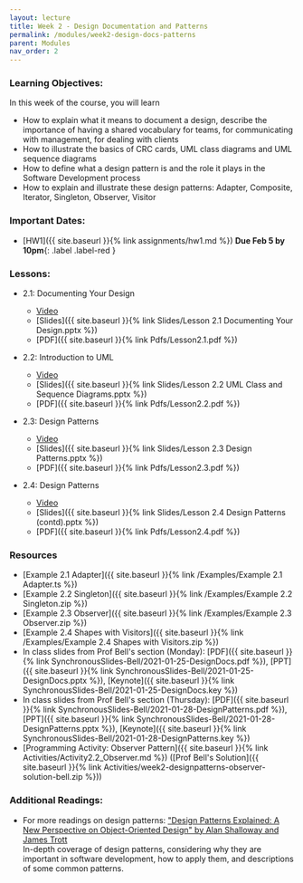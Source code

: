 ```yaml
---
layout: lecture
title: Week 2 - Design Documentation and Patterns
permalink: /modules/week2-design-docs-patterns
parent: Modules
nav_order: 2
---
```

### Learning Objectives:

In this week of the course, you will learn
* How to explain what it means to document a design, describe the importance of having a shared vocabulary for teams, for communicating with management, for dealing with clients
* How to illustrate the basics of CRC cards, UML class diagrams and UML sequence diagrams
* How to define what a design pattern is and the role it plays in the Software Development process
* How to explain and illustrate these design patterns: Adapter, Composite, Iterator, Singleton, Observer, Visitor


### Important Dates:
* [HW1]({{ site.baseurl }}{% link assignments/hw1.md %}) **Due Feb 5 by 10pm**{: .label .label-red }

### Lessons:
* 2.1: Documenting Your Design

    * [Video](https://northeastern.instructure.com/courses/60188/modules/items/5478934)
    * [Slides]({{ site.baseurl }}{% link Slides/Lesson 2.1 Documenting Your Design.pptx %}) 
    * [PDF]({{ site.baseurl }}{% link Pdfs/Lesson2.1.pdf %})

* 2.2: Introduction to UML
    * [Video](https://northeastern.instructure.com/courses/60188/modules/items/5478936)
    * [Slides]({{ site.baseurl }}{% link Slides/Lesson 2.2 UML Class and Sequence Diagrams.pptx %})
    * [PDF]({{ site.baseurl }}{% link Pdfs/Lesson2.2.pdf %})
    
* 2.3: Design Patterns
    * [Video](https://northeastern.instructure.com/courses/60188/modules/items/5482871)
    * [Slides]({{ site.baseurl }}{% link Slides/Lesson 2.3 Design Patterns.pptx %})
    * [PDF]({{ site.baseurl }}{% link Pdfs/Lesson2.3.pdf %})
    
* 2.4: Design Patterns
    * [Video](https://northeastern.instructure.com/courses/60188/modules/items/5482872)
    * [Slides]({{ site.baseurl }}{% link Slides/Lesson 2.4 Design Patterns (contd).pptx %})
    * [PDF]({{ site.baseurl }}{% link Pdfs/Lesson2.4.pdf %})  


### Resources
* [Example 2.1 Adapter]({{ site.baseurl }}{% link /Examples/Example 2.1 Adapter.ts %})
* [Example 2.2 Singleton]({{ site.baseurl }}{% link /Examples/Example 2.2 Singleton.zip %})
* [Example 2.3 Observer]({{ site.baseurl }}{% link /Examples/Example 2.3 Observer.zip %})
* [Example 2.4 Shapes with Visitors]({{ site.baseurl }}{% link /Examples/Example 2.4 Shapes with Visitors.zip %})
* In class slides from Prof Bell's section (Monday): [PDF]({{ site.baseurl }}{% link SynchronousSlides-Bell/2021-01-25-DesignDocs.pdf %}), [PPT]({{ site.baseurl }}{% link SynchronousSlides-Bell/2021-01-25-DesignDocs.pptx %}), [Keynote]({{ site.baseurl }}{% link SynchronousSlides-Bell/2021-01-25-DesignDocs.key %})
* In class slides from Prof Bell's section (Thursday): [PDF]({{ site.baseurl }}{% link SynchronousSlides-Bell/2021-01-28-DesignPatterns.pdf %}), [PPT]({{ site.baseurl }}{% link SynchronousSlides-Bell/2021-01-28-DesignPatterns.pptx %}), [Keynote]({{ site.baseurl }}{% link SynchronousSlides-Bell/2021-01-28-DesignPatterns.key %})
* [Programming Activity: Observer Pattern]({{ site.baseurl }}{% link Activities/Activity2.2_Observer.md %}) ([Prof Bell's Solution]({{ site.baseurl }}{% link Activities/week2-designpatterns-observer-solution-bell.zip %}))


### Additional Readings:
* For more readings on design patterns: ["Design Patterns Explained: A New Perspective on Object-Oriented Design" by Alan Shalloway and James Trott](https://learning.oreilly.com/library/view/design-patterns-explained/0201715945/)<br />In-depth coverage of design patterns, considering why they are important in software development, how to apply them, and descriptions of some common patterns.
